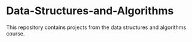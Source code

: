 # Data-Structures-and-Algorithms
This repository contains projects from the data structures and algorithms course.
